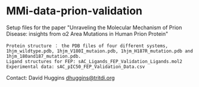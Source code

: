 # MMi-data-prion-validation

Setup files for the paper "Unraveling the Molecular Mechanism of Prion Disease: insights from α2 Area Mutations in Human Prion Protein"
```
Protein structure ： the PDB files of four different systems, 1hjm_wildtype.pdb, 1hjm_V180I_mutaion.pdb, 1hjm_H187R_mutation.pdb and 1hjm_180and187_mutation.pdb.
Ligand structures for FEP: sAC_Ligands_FEP_Validation_Ligands.mol2
Experimental data: sAC_pIC50_FEP_Validation_Data.csv
```
Contact: David Huggins dhuggins@tritdi.org
